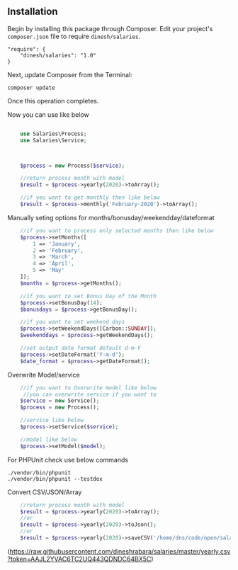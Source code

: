 
## Installation

Begin by installing this package through Composer.
Edit your project's `composer.json` file to require `dinesh/salaries`.

    "require": {
		"dinesh/salaries": "1.0"
	}

Next, update Composer from the Terminal:

    composer update

Once this operation completes.

Now you can use like below
```php

    use Salaries\Process;
    use Salaries\Service;



    $process = new Process($service);

    //return process month with model
    $result = $process->yearly(2020)->toArray();

    //if you want to get monthly then like below
    $result = $process->monthly('February-2020')->toArray();

```
Manually seting options for months/bonusday/weekendday/dateformat

```php
    //if you want to process only selected months then like below
    $process->setMonths([
        1 => 'January',
        2 => 'February',
        3 => 'March',
        4 => 'April',
        5 => 'May'
    ]);
    $months = $process->getMonths();

    //if you want to set Bonus Day of the Month
    $process->setBonusDay(14);
    $bonusdays = $process->getBonusDay();

    //if you want to set weekend days
    $process->setWeekendDays([Carbon::SUNDAY]);
    $weekenddays = $process->getWeekendDays();

    //set output date format default d-m-Y
    $process->setDateFormat('Y-m-d');
    $date_format = $process->getDateFormat();

```

Overwrite Model/service

```php
    //if you want to Overwrite model like below
     //you can overwrite service if you want to
    $service = new Service();
    $process = new Process();

    //service like below
    $process->setService($service);

    //model like below
    $process->setModel($model);

```

For PHPUnit check use below commands

    ./vendor/bin/phpunit
    ./vendor/bin/phpunit --testdox


Convert CSV/JSON/Array

```php
    //return process month with model
    $result = $process->yearly(2020)->toArray();
    //or
    $result = $process->yearly(2020)->toJson();
    //or
    $result = $process->yearly(2020)->saveCSV('/home/dns/code/open/salaries/yearly.csv');

```

(https://raw.githubusercontent.com/dineshrabara/salaries/master/yearly.csv?token=AAJL2YVAC6TC2UQ443QDNDC64BX5C)
